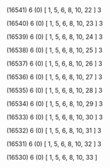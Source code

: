 (16541) 6 (0) [ 1, 5, 6, 8, 10, 22 ] 3 


(16540) 6 (0) [ 1, 5, 6, 8, 10, 23 ] 3 


(16539) 6 (0) [ 1, 5, 6, 8, 10, 24 ] 3 


(16538) 6 (0) [ 1, 5, 6, 8, 10, 25 ] 3 


(16537) 6 (0) [ 1, 5, 6, 8, 10, 26 ] 3 


(16536) 6 (0) [ 1, 5, 6, 8, 10, 27 ] 3 


(16535) 6 (0) [ 1, 5, 6, 8, 10, 28 ] 3 


(16534) 6 (0) [ 1, 5, 6, 8, 10, 29 ] 3 


(16533) 6 (0) [ 1, 5, 6, 8, 10, 30 ] 3 


(16532) 6 (0) [ 1, 5, 6, 8, 10, 31 ] 3 


(16531) 6 (0) [ 1, 5, 6, 8, 10, 32 ] 3 


(16530) 6 (0) [ 1, 5, 6, 8, 10, 33 ]  

